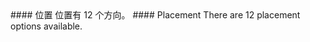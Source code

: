 <cn>
#### 位置
位置有 12 个方向。
</cn>

<us>
#### Placement
There are 12 placement options available.
</us>

